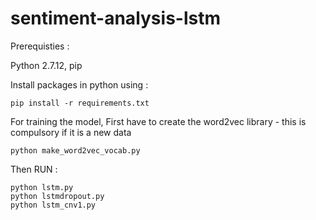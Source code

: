 # sentiment-analysis-lstm

Prerequisties : 

Python 2.7.12,
pip

Install packages in python using :

    pip install -r requirements.txt

For training the model, First have to create the word2vec library - this is compulsory if it is a new data

    python make_word2vec_vocab.py

Then RUN :

    python lstm.py
    python lstmdropout.py
    python lstm_cnv1.py

